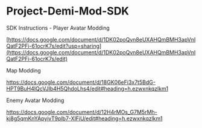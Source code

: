 # Project-Demi-Mod-SDK

SDK Instructions - Player Avatar Modding
 
[https://docs.google.com/document/d/1DK02poQvn8eUXAHQmBMH3apVnIQatF2PFi-61ocrK7s/edit?usp=sharing](https://docs.google.com/document/d/1DK02poQvn8eUXAHQmBMH3apVnIQatF2PFi-61ocrK7s/edit)


Map Modding

https://docs.google.com/document/d/18GK06eFi3x7t5BdG-HPT9BuH4IQcVJIb4H5QhdoLhs4/edit#heading=h.ezwxnkqzlkm1


Enemy Avatar Modding

https://docs.google.com/document/d/12H4rMOs_G7M5rMh-kj8g5qmKnYApyivT9plb7-XlFiU/edit#heading=h.ezwxnkqzlkm1
